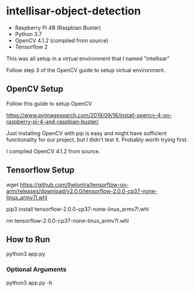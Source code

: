 # intellisar-object-detection
- Raspberry Pi 4B (Raspbian Buster)
- Python 3.7
- OpenCV 4.1.2 (compiled from source)
- Tensorflow 2

This was all setup in a virtual environment that I named "intellisar"

Follow step 3 of the OpenCV guide to setup virtual environment.

## OpenCV Setup
Follow this guide to setup OpenCV

https://www.pyimagesearch.com/2019/09/16/install-opencv-4-on-raspberry-pi-4-and-raspbian-buster/

Just installing OpenCV with pip is easy and might have sufficient functionality for our project, but I didn't test it. Probably worth trying first.

I compiled OpenCV 4.1.2 from source.

## Tensorflow Setup
wget https://github.com/lhelontra/tensorflow-on-arm/releases/download/v2.0.0/tensorflow-2.0.0-cp37-none-linux_armv7l.whl

pip3 install tensorflow-2.0.0-cp37-none-linux_armv7l.whl

rm tensorflow-2.0.0-cp37-none-linux_armv7l.whl


## How to Run
python3 app.py

### Optional Arguments
python3 app.py -h
